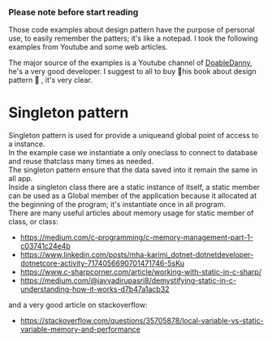 ### Please note before start reading
Those code examples about design pattern have the purpose of personal use, to easily remember the patters; it's like a notepad. I took the following examples from Youtube and some web articles.

The major source of the examples is a Youtube channel of [DoableDanny](https://www.youtube.com/@doabledanny/videos), he's a very good developer. I suggest to all to buy 📒his book about design pattern 📒 , it's very clear.

# Singleton pattern
Singleton pattern is used for provide a uniqueand global point of access to a instance. \
In the example case we instantiate a only oneclass to connect to database and reuse thatclass many times as needed.\
The singleton pattern ensure that the data saved into it remain the same in all app. \
Inside a singleton class there are a static instance of itself, a static member can be used as a Global member of the application because it allocated at the beginning of the program; it's instantiate once in all program.\
There are many useful articles about memory usage for static member of class, or class:
- https://medium.com/c-programming/c-memory-management-part-1-c03741c24e4b
- https://www.linkedin.com/posts/mha-karimi_dotnet-dotnetdeveloper-dotnetcore-activity-7174056690701471746-5sKu
- https://www.c-sharpcorner.com/article/working-with-static-in-c-sharp/
- https://medium.com/@javvadirupasri8/demystifying-static-in-c-understanding-how-it-works-d7b47a1acb32
  
and a very good article on stackoverflow:
- https://stackoverflow.com/questions/35705878/local-variable-vs-static-variable-memory-and-performance

